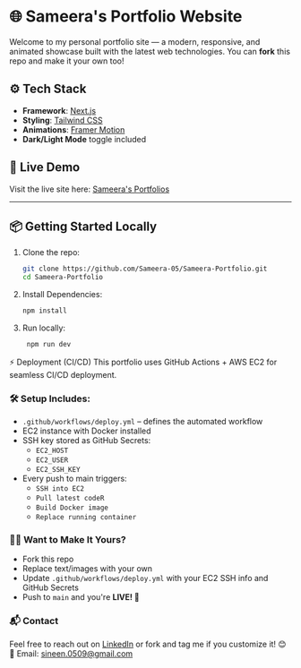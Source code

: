 # 🌐 Sameera's Portfolio Website

Welcome to my personal portfolio site — a modern, responsive, and animated showcase built with the latest web technologies. You can **fork** this repo and make it your own too!

## ⚙️ Tech Stack

- **Framework**: [Next.js](https://nextjs.org/)
- **Styling**: [Tailwind CSS](https://tailwindcss.com/)
- **Animations**: [Framer Motion](https://www.framer.com/motion/)
- **Dark/Light Mode** toggle included

## 🚀 Live Demo

Visit the live site here: [Sameera's Portfolios](https://sameera-portfolio-mu.vercel.app/)

---

## 📦 Getting Started Locally

1. Clone the repo:
   ```bash
   git clone https://github.com/Sameera-05/Sameera-Portfolio.git
   cd Sameera-Portfolio
2. Install Dependencies:
    ```bash
    npm install
3. Run locally:
     ```bash
      npm run dev
⚡ Deployment (CI/CD)
This portfolio uses GitHub Actions + AWS EC2 for seamless CI/CD deployment.

### 🛠️ Setup Includes:

- `.github/workflows/deploy.yml` – defines the automated workflow
- EC2 instance with Docker installed
- SSH key stored as GitHub Secrets:
  - `EC2_HOST`
  - `EC2_USER`
  - `EC2_SSH_KEY`
- Every push to main triggers:
    - `SSH into EC2`
    - `Pull latest codeR`
    - `Build Docker image`
    - `Replace running container`

### 👨‍💻 Want to Make It Yours?

- Fork this repo  
- Replace text/images with your own  
- Update `.github/workflows/deploy.yml` with your EC2 SSH info and GitHub Secrets  
- Push to `main` and you're **LIVE! 🚀**

### 📬 Contact

Feel free to reach out on [LinkedIn](https://www.linkedin.com/in/sameera-sineen-42414b198/) or fork and tag me if you customize it! 😊  
📧 Email: [sineen.0509@gmail.com](mailto:sineen.0509@gmail.com)
